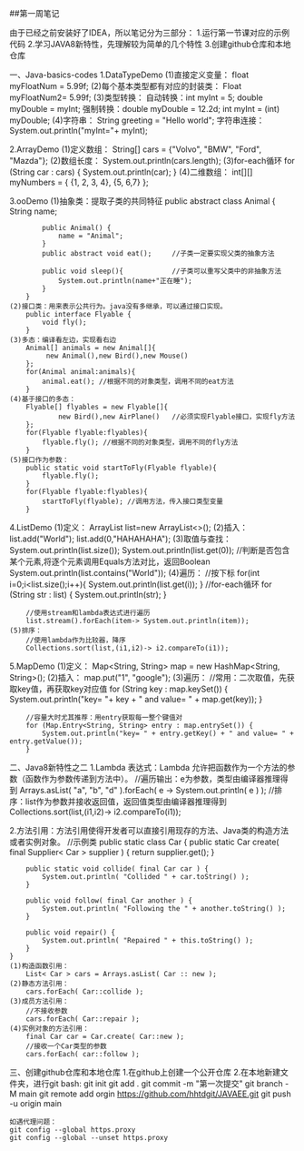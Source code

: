 ##第一周笔记

由于已经之前安装好了IDEA，所以笔记分为三部分：
1.运行第一节课对应的示例代码
2.学习JAVA8新特性，先理解较为简单的几个特性
3.创建github仓库和本地仓库

一、Java-basics-codes
1.DataTypeDemo
	(1)直接定义变量：
		float myFloatNum = 5.99f;
	(2)每个基本类型都有对应的封装类：
		Float myFloatNum2= 5.99f;
	(3)类型转换：
		自动转换：int myInt = 5;	double myDouble = myInt;
		强制转换：double myDouble = 12.2d;		int myInt = (int) myDouble;
	(4)字符串：
		String greeting = "Hello world";
		字符串连接：System.out.println("myInt="+ myInt);
		
2.ArrayDemo
	(1)定义数组：
		String[] cars = {"Volvo", "BMW", "Ford", "Mazda"};
	(2)数组长度：
		System.out.println(cars.length);
	(3)for-each循环
		for (String car : cars) {
            System.out.println(car);
        }
	(4)二维数组：
		int[][] myNumbers = { {1, 2, 3, 4}, {5, 6,7} };
		
3.ooDemo
	(1)抽象类：提取子类的共同特征
		public abstract class Animal {
			String name;

			public Animal() {
				name = "Animal";
			}
			public abstract void eat();		//子类一定要实现父类的抽象方法

			public void sleep(){			//子类可以重写父类中的非抽象方法
				System.out.println(name+"正在睡");
			}
		}
	(2)接口类：用来表示公共行为。java没有多继承，可以通过接口实现。
		public interface Flyable {
			void fly();
		}
	(3)多态：编译看左边，实现看右边
		Animal[] animals = new Animal[]{
             new Animal(),new Bird(),new Mouse()
        };
        for(Animal animal:animals){
            animal.eat(); //根据不同的对象类型，调用不同的eat方法
        }
	(4)基于接口的多态：
		Flyable[] flyables = new Flyable[]{
                new Bird(),new AirPlane()	//必须实现Flyable接口，实现fly方法
        };
        for(Flyable flyable:flyables){
            flyable.fly(); //根据不同的对象类型，调用不同的fly方法
        }
	(5)接口作为参数：
		public static void startToFly(Flyable flyable){
			flyable.fly();
		}
		for(Flyable flyable:flyables){
            startToFly(flyable); //调用方法，传入接口类型变量
        }

4.ListDemo
	(1)定义：
		ArrayList<String> list=new ArrayList<>();
	(2)插入：
		list.add("World");
        list.add(0,"HAHAHAHA");
	(3)取值与查找：
		System.out.println(list.size());
        System.out.println(list.get(0));
        //判断是否包含某个元素,将逐个元素调用Equals方法对比，返回Boolean
        System.out.println(list.contains("World"));
	(4)遍历：
		//按下标
		for(int i=0;i<list.size();i++){
            System.out.println(list.get(i));
        }
		//for-each循环
		for (String str : list) {
            System.out.println(str);
        }
		
		//使用stream和lambda表达式进行遍历
        list.stream().forEach(item-> System.out.println(item));
	(5)排序：
		//使用lambda作为比较器，降序
		Collections.sort(list,(i1,i2)-> i2.compareTo(i1));
		
5.MapDemo
	(1)定义：
		Map<String, String> map = new HashMap<String, String>();
	(2)插入：
		map.put("1", "google");
	(3)遍历：
		//常用：二次取值，先获取key值，再获取key对应值
		for (String key : map.keySet()) {
            System.out.println("key= "+ key + " and value= " + map.get(key));
        }
		
		//容量大时尤其推荐：用entry获取每一整个键值对
        for (Map.Entry<String, String> entry : map.entrySet()) {
            System.out.println("key= " + entry.getKey() + " and value= " + entry.getValue());
        }
		
二、Java8新特性之二
1.Lambda 表达式：Lambda 允许把函数作为一个方法的参数（函数作为参数传递到方法中）。
	//遍历输出：e为参数，类型由编译器推理得到
	Arrays.asList( "a", "b", "d" ).forEach( e -> System.out.println( e ) );
	//排序：list作为参数并接收返回值，返回值类型由编译器推理得到
	Collections.sort(list,(i1,i2)-> i2.compareTo(i1));
	
2.方法引用：方法引用使得开发者可以直接引用现存的方法、Java类的构造方法或者实例对象。
	//示例类
	public static class Car {
		public static Car create( final Supplier< Car > supplier ) {
			return supplier.get();
		}              

		public static void collide( final Car car ) {
			System.out.println( "Collided " + car.toString() );
		}

		public void follow( final Car another ) {
			System.out.println( "Following the " + another.toString() );
		}
		
		public void repair() {   
			System.out.println( "Repaired " + this.toString() );
		}
	}
	(1)构造函数引用：
		List< Car > cars = Arrays.asList( Car :: new );
	(2)静态方法引用：
		cars.forEach( Car::collide );
	(3)成员方法引用：
		//不接收参数
		cars.forEach( Car::repair );
	(4)实例对象的方法引用：
		final Car car = Car.create( Car::new );
		//接收一个Car类型的参数
		cars.forEach( car::follow );
		
三、创建github仓库和本地仓库
1.在github上创建一个公开仓库
2.在本地新建文件夹，进行git bash:
	git init
	git add .
	git commit -m "第一次提交"
	git branch -M main
	git remote add orgin https://github.com/hhtdgit/JAVAEE.git
	git push -u origin main
	
	如遇代理问题：
	git config --global https.proxy
	git config --global --unset https.proxy
